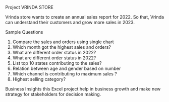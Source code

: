 Project VRINDA STORE

Vrinda store wants  to create an annual sales report for 2022. So that, Vrinda can understand their customers and grow more sales in 2023.


Sample Questions

1. Compare the sales and orders using single chart
2. Which month got the highest sales and orders?
3. What are different order status in 2022?
4. What are different order status in 2022?
5. List top 10 states contributing to the sales?
6. Relation between age and gender based on number 
7. Which channel is contributing to maximum sales ?
8. Highest selling category? 


Business Insights 
this Excel  project help in business growth and make new strategy for stakeholders for decision making.


